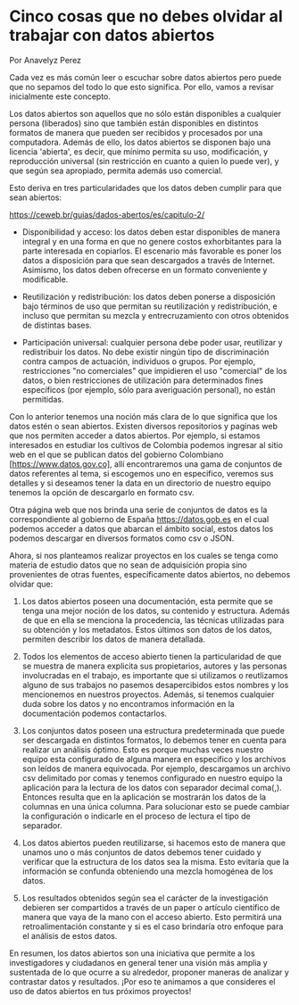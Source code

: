 # Cinco cosas que no debes olvidar al trabajar con datos abiertos

Por Anavelyz Perez

Cada vez es más común leer o escuchar sobre datos abiertos pero puede que no
sepamos del todo lo que esto significa. Por ello, vamos a revisar inicialmente
este concepto.

Los datos abiertos son aquellos que no sólo están disponibles a cualquier persona (liberados) sino que
también están disponibles en distintos formatos de manera que pueden ser
recibidos y procesados por una computadora. Además de ello, los datos abiertos se disponen bajo una licencia
'abierta', es decir, que mínimo permita su uso, modificación, y reproducción
universal (sin restricción en cuanto a quien lo puede ver), y que según sea
apropiado, permita además uso comercial.

Esto deriva en tres particularidades que los datos deben cumplir para que sean
abiertos:

https://ceweb.br/guias/dados-abertos/es/capitulo-2/

* Disponibilidad y acceso: los datos deben estar disponibles de manera integral
  y en una forma en que no genere costos exhorbitantes para la parte interesada en
  copiarlos. El escenario más favorable es poner los datos a disposición para
  que sean descargados a través de Internet. Asimismo, los datos deben ofrecerse
  en un formato conveniente y modificable.

* Reutilización y redistribución: los datos deben ponerse a disposición bajo
  términos de uso que permitan su reutilización y redistribución, e incluso que
  permitan su mezcla y entrecruzamiento con otros obtenidos de distintas bases.

* Participación universal: cualquier persona debe poder usar, reutilizar y
  redistribuir los datos. No debe existir ningún tipo de discriminación contra
  campos de actuación, individuos o grupos. Por ejemplo, restricciones "no
  comerciales" que impidieren el uso "comercial" de los datos, o bien
  restricciones de utilización para determinados fines específicos (por ejemplo,
  sólo para averiguación personal), no están permitidas.

Con lo anterior tenemos una noción más clara de lo que significa que los datos
estén o sean abiertos. Existen diversos repositorios y paginas web que nos
permiten acceder a datos abiertos. Por ejemplo, si estamos interesados en
estudiar los cultivos de Colombia podemos ingresar al sitio web en el que se
publican datos del gobierno Colombiano [https://www.datos.gov.co], allí
encontraremos una gama de conjuntos de datos referentes al tema, si escogemos
uno en especifico, veremos sus detalles y si deseamos tener la data en un
directorio de nuestro equipo tenemos la opción de descargarlo en formato csv.

Otra página web que nos brinda una serie de conjuntos de datos es la
correspondiente al gobierno de España https://datos.gob.es en el cual podemos
acceder a datos que abarcan el ámbito social, estos datos los podemos descargar
en diversos formatos como csv o JSON.

Ahora, si nos planteamos realizar proyectos en los cuales se tenga como materia
de estudio datos que no sean de adquisición propia sino provenientes de otras
fuentes, específicamente datos abiertos, no debemos olvidar que:

1. Los datos abiertos poseen una documentación, esta permite que se tenga una
   mejor noción de los datos, su contenido y estructura. Además de que en ella
   se menciona la procedencia, las técnicas utilizadas para su obtención y los
   metadatos. Estos últimos son datos de los datos, permiten describir los datos
   de manera detallada.

2. Todos los elementos de acceso abierto tienen la particularidad de que se
   muestra de manera explicita sus propietarios, autores y las personas
   involucradas en el trabajo, es importante que si utilizamos o reutlizamos
   alguno de sus trabajos no pasemos desapercibidos estos nombres y los
   mencionemos en nuestros proyectos. Además, si tenemos cualquier duda sobre
   los datos y no encontramos información en la documentación podemos
   contactarlos.

3. Los conjuntos datos poseen una estructura predeterminada que puede ser
   descargada en distintos formatos, lo debemos tener en cuenta para realizar un
   análisis óptimo. Esto es porque muchas veces nuestro equipo esta configurado
   de alguna manera en especifico y los archivos son leídos de manera
   equivocada. Por ejemplo, descargamos un archivo csv delimitado por comas y
   tenemos configurado en nuestro equipo la aplicación para la lectura de los
   datos con separador decimal coma(,). Entonces resulta que en la aplicación se
   mostrarán los datos de la columnas en una única columna. Para solucionar esto
   se puede cambiar la configuración o indicarle en el proceso de lectura el
   tipo de separador.

4. Los datos abiertos pueden reutilizarse, si hacemos esto de manera que unamos
   uno o más conjuntos de datos debemos tener cuidado y verificar que la
   estructura de los datos sea la misma. Esto evitaría que la información se
   confunda obteniendo una mezcla homogénea de los datos.

5. Los resultados obtenidos según sea el carácter de la investigación debieren
   ser compartidos a través de un paper o artículo científico de manera que vaya
   de la mano con el acceso abierto. Esto permitirá una retroalimentación
   constante y si es el caso brindaría otro enfoque para el análisis de estos
   datos.

En resumen, los datos abiertos son una iniciativa que permite a los
investigadores y ciudadanos en general tener una visión más amplia y sustentada
de lo que ocurre a su alrededor, proponer maneras de analizar y contrastar datos
y resultados. ¡Por eso te animamos a que consideres el uso de datos abiertos en tus próximos proyectos!